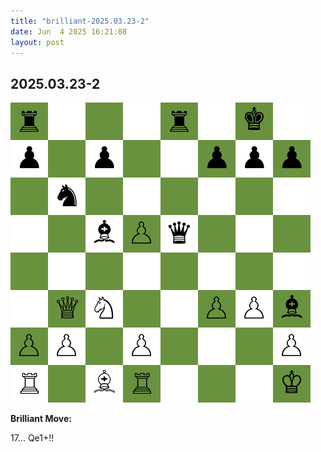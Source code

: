 ```yaml
---
title: "brilliant-2025.03.23-2"
date: Jun  4 2025 16:21:08
layout: post
---
```


## 2025.03.23-2

![](/images/brilliant-2025.03.23-2.png)

**Brilliant Move:**

17... Qe1+!!
